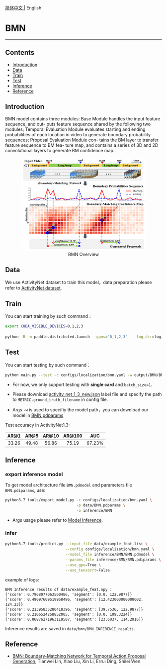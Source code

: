 [简体中文 ](../../../zh-CN/model_zoo/localization/bmn.md) | English

# BMN

---
## Contents

- [Introduction](#Introduction)
- [Data](#Data)
- [Train](#Train)
- [Test](#Test)
- [Inference](#Inference)
- [Reference](#Reference)


## Introduction

BMN model contains three modules: Base Module handles the input feature sequence, and out- puts feature sequence shared by the following two modules; Temporal Evaluation Module evaluates starting and ending probabilities of each location in video to generate boundary probability sequences; Proposal Evaluation Module con- tains the BM layer to transfer feature sequence to BM fea- ture map, and contains a series of 3D and 2D convolutional layers to generate BM confidence map.

<p align="center">
<img src="../../../images/BMN.png" height=300 width=400 hspace='10'/> <br />
BMN Overview
</p>


## Data

We use ActivityNet dataset to train this model，data preparation please refer to [ActivityNet dataset](../../dataset/ActivityNet.md).


## Train

You can start training by such command：

```bash
export CUDA_VISIBLE_DEVICES=0,1,2,3

python -B -m paddle.distributed.launch --gpus="0,1,2,3"  --log_dir=log_bmn main.py  --validate -c configs/localization/bmn.yaml
```


## Test

You can start testing by such command：

```bash
python main.py --test -c configs/localization/bmn.yaml -w output/BMN/BMN_epoch_00009.pdparams -o DATASET.test_batch_size=1
```

- For now, we only support testing with **single card** and `batch_size=1`.

-  Please download [activity\_net\_1\_3\_new.json](https://paddlemodels.bj.bcebos.com/video_detection/activity_net_1_3_new.json) label file and specify the path to `METRIC.ground_truth_filename` in config file.

-  Args `-w` is used to specifiy the model path，you can download our model in [BMN.pdparams](https://videotag.bj.bcebos.com/PaddleVideo/BMN/BMN.pdparams)


Test accuracy in ActivityNet1.3:

| AR@1 | AR@5 | AR@10 | AR@100 | AUC |
| :---: | :---: | :---: | :---: | :---: |
| 33.26 | 49.48 | 56.86 | 75.19 | 67.23% |


## Inference

### export inference model

 To get model architecture file `BMN.pdmodel` and parameters file `BMN.pdiparams`, use:

```bash
python3.7 tools/export_model.py -c configs/localization/bmn.yaml \
                                -p data/BMN.pdparams \
                                -o inference/BMN
```

- Args usage please refer to [Model Inference](https://github.com/PaddlePaddle/PaddleVideo/blob/release/2.0/docs/zh-CN/start.md#2-%E6%A8%A1%E5%9E%8B%E6%8E%A8%E7%90%86).

### infer

```bash
python3.7 tools/predict.py --input_file data/example_feat.list \
                           --config configs/localization/bmn.yaml \
                           --model_file inference/BMN/BMN.pdmodel \
                           --params_file inference/BMN/BMN.pdiparams \
                           --use_gpu=True \
                           --use_tensorrt=False
```

example of logs:

```
BMN Inference results of data/example_feat.npy :
{'score': 0.7968077063560486, 'segment': [0.0, 122.9877]}
{'score': 0.49097609519958496, 'segment': [12.423000000000002, 124.23]}
{'score': 0.21395835280418396, 'segment': [39.7536, 122.9877]}
{'score': 0.2106524258852005, 'segment': [0.0, 109.3224]}
{'score': 0.06876271963119507, 'segment': [23.6037, 114.2916]}
```

Inference results are saved in `data/bmn/BMN_INFERENCE_results`.

## Reference

- [BMN: Boundary-Matching Network for Temporal Action Proposal Generation](https://arxiv.org/abs/1907.09702), Tianwei Lin, Xiao Liu, Xin Li, Errui Ding, Shilei Wen.
